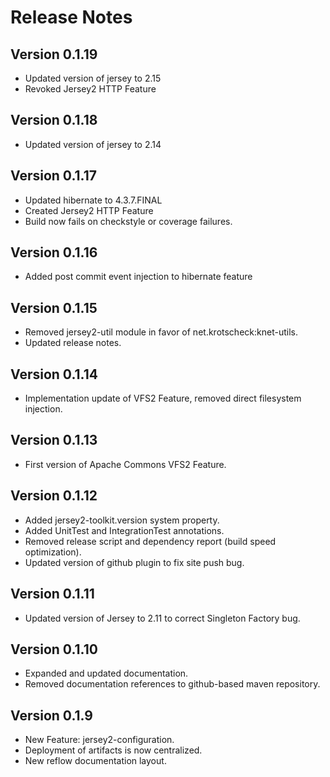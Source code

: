# Release Notes

## Version 0.1.19
* Updated version of jersey to 2.15
* Revoked Jersey2 HTTP Feature

## Version 0.1.18
* Updated version of jersey to 2.14

## Version 0.1.17
* Updated hibernate to 4.3.7.FINAL
* Created Jersey2 HTTP Feature
* Build now fails on checkstyle or coverage failures.

## Version 0.1.16
*  Added post commit event injection to hibernate feature

## Version 0.1.15
* Removed jersey2-util module in favor of net.krotscheck:knet-utils.
* Updated release notes.

## Version 0.1.14
* Implementation update of VFS2 Feature, removed direct filesystem injection.

## Version 0.1.13
* First version of Apache Commons VFS2 Feature.

## Version 0.1.12
* Added jersey2-toolkit.version system property.
* Added UnitTest and IntegrationTest annotations.
* Removed release script and dependency report (build speed optimization).
* Updated version of github plugin to fix site push bug.

## Version 0.1.11
* Updated version of Jersey to 2.11 to correct Singleton Factory bug.

## Version 0.1.10

* Expanded and updated documentation.
* Removed documentation references to github-based maven repository.


## Version 0.1.9

* New Feature: jersey2-configuration.
* Deployment of artifacts is now centralized.
* New reflow documentation layout.

